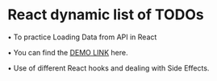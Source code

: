 # React dynamic list of TODOs

•	To practice Loading Data from API in React

•	You can find the [DEMO LINK](https://metinbicaksiz.github.io/react_dynamic-list-of-todos/) here. 

• Use of different React hooks and dealing with Side Effects.
